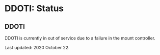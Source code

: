 # DDOTI: Status
 
## DDOTI

DDOTI is currently in out of service due to a failure in the mount controller.

Last updated: 2020 October 22.
